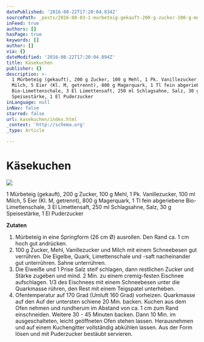 ```yaml
---
datePublished: '2016-08-22T17:20:04.834Z'
sourcePath: _posts/2016-08-03-1-murbeteig-gekauft-200-g-zucker-100-g-mehl-1-pk-vanil.md
inFeed: true
authors: []
hasPage: true
keywords: []
author: []
via: {}
dateModified: '2016-08-22T17:20:04.094Z'
title: Käsekuchen
publisher: {}
description: >-
  1 Mürbeteig (gekauft), 200 g Zucker, 100 g Mehl, 1 Pk. Vanillezucker, 100 ml
  Milch, 5 Eier (Kl. M, getrennt), 800 g Magerquark, 1 Tl fein abgeriebene
  Bio-Limettenschale, 3 El Limettensaft, 250 ml Schlagsahne, Salz, 30 g
  Speisestärke, 1 El Puderzucker
inLanguage: null
inNav: false
starred: false
url: kasekuchen/index.html
_context: 'http://schema.org'
_type: Article

---
```

# Käsekuchen
![](https://s3-us-west-2.amazonaws.com/the-grid-img/p/c8873037427efe817d04b6e6b40216508a7d192f.jpg)

1 Mürbeteig (gekauft), 200 g Zucker, 100 g Mehl, 1 Pk. Vanillezucker, 100 ml Milch, 5 Eier (Kl. M, getrennt), 800 g Magerquark, 1 Tl fein abgeriebene Bio-Limettenschale, 3 El Limettensaft, 250 ml Schlagsahne, Salz, 30 g Speisestärke, 1 El Puderzucker

**Zutaten**

1. Mürbeteig in eine Springform (26 cm Ø) ausrollen. Den Rand ca. 1 cm hoch gut andrücken.
2. 100 g Zucker, Mehl, Vanillezucker und Milch mit einem Schneebesen gut verrühren. Die Eigelbe, Quark, Limettenschale und -saft nacheinander gut unterrühren. Sahne unterrühren.
3. Die Eiweiße und 1 Prise Salz steif schlagen, dann restlichen Zucker und Stärke zugeben und mind. 2 Min. zu einem cremig-festen Eischnee aufschlagen. 1/3 des Eischnees mit einem Schneebesen unter die Quarkmasse rühren, den Rest mit einem Teigspatel unterheben.
4. Ofentemperatur auf 170 Grad (Umluft 160 Grad) vorheizen. Quarkmasse auf den Auf der untersten schiene 20 Min. backen. Kuchen aus dem Ofen nehmen und rundherum im Abstand von ca. 1 cm zum Rand einschneiden. Weitere 30 - 45 Minuten backen. Dann 10 Min. im ausgeschalteten, leicht geöffneten Ofen stehen lassen. Herausnehmen und auf einem Kuchengitter vollständig abkühlen lassen. Aus der Form lösen und mit Puderzucker bestäubt servieren.